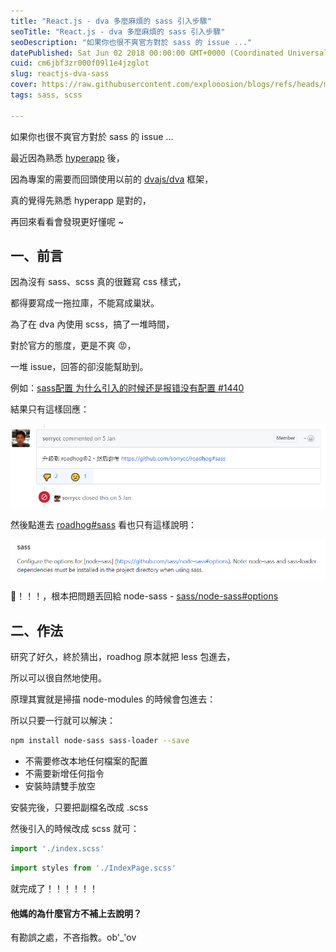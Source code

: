 ```yaml
---
title: "React.js - dva 多麼麻煩的 sass 引入步驟"
seoTitle: "React.js - dva 多麼麻煩的 sass 引入步驟"
seoDescription: "如果你也很不爽官方對於 sass 的 issue ..."
datePublished: Sat Jun 02 2018 00:00:00 GMT+0000 (Coordinated Universal Time)
cuid: cm6jbf3zr000f09l1e4jzglot
slug: reactjs-dva-sass
cover: https://raw.githubusercontent.com/explooosion/blogs/refs/heads/main/docs/images/2018-06-02_React.js%20-%20dva%20%E5%A4%9A%E9%BA%BC%E9%BA%BB%E7%85%A9%E7%9A%84%20sass%20%E5%BC%95%E5%85%A5%E6%AD%A5%E9%A9%9F/banner/1527926407_20427.png
tags: sass, scss

---
```


如果你也很不爽官方對於 sass 的 issue ...

最近因為熟悉 [hyperapp](https://github.com/hyperapp/hyperapp) 後，

因為專案的需要而回頭使用以前的 [dvajs/dva](https://github.com/dvajs/dva) 框架，

真的覺得先熟悉 hyperapp 是對的，

再回來看看會發現更好懂呢 ~

一、前言
----

因為沒有 sass、scss 真的很難寫 css 樣式，

都得要寫成一拖拉庫，不能寫成巢狀。

為了在 dva 內使用 scss，搞了一堆時間，

對於官方的態度，更是不爽 😡，

一堆 issue，回答的卻沒能幫助到。

例如：[sass配置 为什么引入的时候还是报错没有配置 #1440](https://github.com/dvajs/dva/issues/1440)

結果只有這樣回應：

[![1527926407_20427.png](https://raw.githubusercontent.com/explooosion/blogs/refs/heads/main/docs/images/2018-06-02_React.js%20-%20dva%20%E5%A4%9A%E9%BA%BC%E9%BA%BB%E7%85%A9%E7%9A%84%20sass%20%E5%BC%95%E5%85%A5%E6%AD%A5%E9%A9%9F/1527926407_20427.png)](https://dotblogsfile.blob.core.windows.net/user/incredible/f9f75df9-adf5-48f2-aed3-d245ae5ea6b4/1527926407_20427.png)

然後點進去 [roadhog#sass](https://github.com/sorrycc/roadhog#sass) 看也只有這樣說明：

[![1527926469_5227.png](https://raw.githubusercontent.com/explooosion/blogs/refs/heads/main/docs/images/2018-06-02_React.js%20-%20dva%20%E5%A4%9A%E9%BA%BC%E9%BA%BB%E7%85%A9%E7%9A%84%20sass%20%E5%BC%95%E5%85%A5%E6%AD%A5%E9%A9%9F/1527926469_5227.png)](https://dotblogsfile.blob.core.windows.net/user/incredible/f9f75df9-adf5-48f2-aed3-d245ae5ea6b4/1527926469_5227.png)

🤬！！！，根本把問題丟回給 node-sass - [sass/node-sass#options](https://github.com/sass/node-sass#options) 

二、作法
----

研究了好久，終於猜出，roadhog 原本就把 less 包進去，

所以可以很自然地使用。

原理其實就是掃描 node-modules 的時候會包進去：

所以只要一行就可以解決：

```bash
npm install node-sass sass-loader --save
```

*   不需要修改本地任何檔案的配置
*   不需要新增任何指令
*   安裝時請雙手放空

安裝完後，只要把副檔名改成 .scss

然後引入的時候改成 scss 就可：

```javascript
import './index.scss'
```
```javascript
import styles from './IndexPage.scss'
```

就完成了！！！！！！

#### **他媽的為什麼官方不補上去說明？**

有勘誤之處，不吝指教。ob'\_'ov